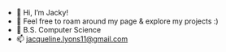 - 👋 Hi, I’m Jacky!
- 👀 Feel free to roam around my page & explore my projects :)
- 🌱 B.S. Computer Science
- 📫 jacqueline.lyons11@gmail.com 

<!---
jrl127/jrl127 is a ✨ special ✨ repository because its `README.md` (this file) appears on your GitHub profile.
You can click the Preview link to take a look at your changes.
--->
